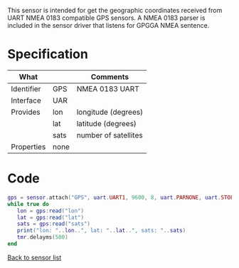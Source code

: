 This sensor is intended for get the geographic coordinates received from UART NMEA 0183 compatible GPS sensors. A NMEA 0183 parser is included in the sensor driver that listens for GPGGA NMEA sentence.

# Specification

| What         |             | Comments                   |
|--------------|-------------|----------------------------|
| Identifier   | GPS         | NMEA 0183 UART             |
| Interface    | UAR         |                            |
| Provides     | lon         | longitude (degrees)        |
|              | lat         | latitude (degrees)         |
|              | sats        | number of satellites       |
| Properties   | none        |                            |


# Code

```lua
gps = sensor.attach("GPS", uart.UART1, 9600, 8, uart.PARNONE, uart.STOP1)
while true do
   lon = gps:read("lon")
   lat = gps:read("lat")
   sats = gps:read("sats")
   print("lon: "..lon..", lat: "..lat..", sats: "..sats)
   tmr.delayms(500)
end
```

[Back to sensor list](./Sensor-module#supported-sensors)

